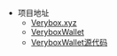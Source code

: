 
* 项目地址
  * [Verybox.xyz](https://www.Verybox.xyz)
  * [VeryboxWallet](https://VeryboxWallet.github.io)
  * [VeryboxWallet源代码](https://VeryboxWallet.github.io)